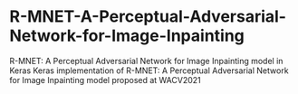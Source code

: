 # R-MNET-A-Perceptual-Adversarial-Network-for-Image-Inpainting
R-MNET: A Perceptual Adversarial Network for Image Inpainting model in Keras
Keras implementation of R-MNET: A Perceptual Adversarial Network for Image Inpainting model proposed at WACV2021

